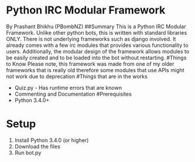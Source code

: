 # Python IRC Modular Framework
By Prashant Bhikhu (PBombNZ)
##Summary
This is a Python IRC Modular Framework. Unlike other python bots, this is written with standard libraries ONLY. There is not underlying frameworks such as django involved. It already comes with a few irc modules that provides various functionality to users. Additionally, the modular design of the framework allows modules to be easily created and to be loaded into the bot without restarting. 
#Things to Know
Please note, this framework was made from one of my older frameworks that is really old therefore some modules that use APIs might not work due to deprecation
#Things that are in the works
  * Quiz.py - Has runtime errors that are known
  * Commenting and Documentation
#Prerequisites
  * Python 3.4.0+
# Setup
  1. Install Python 3.4.0 (or higher)
  2. Download the files
  2. Run bot.py
